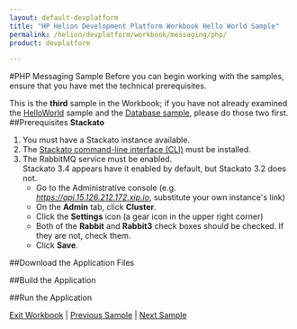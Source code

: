 ```yaml
---
layout: default-devplatform
title: "HP Helion Development Platform Workbook Hello World Sample"
permalink: /helion/devplatform/workbook/messaging/php/
product: devplatform

---
```

#PHP Messaging Sample
Before you can begin working with the samples, ensure that you have met the technical prerequisites.

This is the **third** sample in the Workbook; if you have not already examined the [HelloWorld](/helion/workbook/helloWorld/) sample and the [Database sample](/helion/workbook/database/), please do those two first.
##Prerequisites
**Stackato**

1. You must have a Stackato instance available. 
2. The  [Stackato command-line interface (CLI)](http://docs.stackato.com/user/client/index.html#client) must be installed. 
3. The RabbitMQ service must be enabled. <br> Stackato 3.4 appears have it enabled by default, but Stackato 3.2 does not. 
	- Go to the Administrative console (e.g. *https://api.15.126.212.172.xip.io*, substitute your own instance's link)
	- On the **Admin** tab, click **Cluster**.
	- Click the **Settings** icon (a gear icon in the upper right corner)
	- Both of the **Rabbit** and **Rabbit3** check boxes should be checked. If they are not, check them.
	- Click **Save**.

##Download the Application Files

 
##Build the Application


##Run the Application

[Exit Workbook](/helion/devplatform/) | [Previous Sample](/helion/workbook/helloworld/php/) | [Next Sample](/helion/workbook/database/php/)

